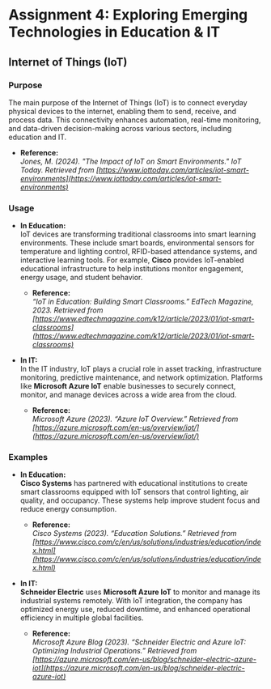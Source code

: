 # Assignment 4: Exploring Emerging Technologies in Education & IT

## Internet of Things (IoT)

### Purpose

The main purpose of the Internet of Things (IoT) is to connect everyday physical devices to the internet, enabling them to send, receive, and process data. This connectivity enhances automation, real-time monitoring, and data-driven decision-making across various sectors, including education and IT.

- **Reference:**  
  _Jones, M. (2024). "The Impact of IoT on Smart Environments." IoT Today. Retrieved from [https://www.iottoday.com/articles/iot-smart-environments](https://www.iottoday.com/articles/iot-smart-environments)_


### Usage

- **In Education:**  
  IoT devices are transforming traditional classrooms into smart learning environments. These include smart boards, environmental sensors for temperature and lighting control, RFID-based attendance systems, and interactive learning tools. For example, **Cisco** provides IoT-enabled educational infrastructure to help institutions monitor engagement, energy usage, and student behavior.

  - **Reference:**  
    _“IoT in Education: Building Smart Classrooms.” EdTech Magazine, 2023. Retrieved from [https://www.edtechmagazine.com/k12/article/2023/01/iot-smart-classrooms](https://www.edtechmagazine.com/k12/article/2023/01/iot-smart-classrooms)_

- **In IT:**  
  In the IT industry, IoT plays a crucial role in asset tracking, infrastructure monitoring, predictive maintenance, and network optimization. Platforms like **Microsoft Azure IoT** enable businesses to securely connect, monitor, and manage devices across a wide area from the cloud.

  - **Reference:**  
    _Microsoft Azure (2023). “Azure IoT Overview.” Retrieved from [https://azure.microsoft.com/en-us/overview/iot/](https://azure.microsoft.com/en-us/overview/iot/)_
    

### Examples

- **In Education:**  
  **Cisco Systems** has partnered with educational institutions to create smart classrooms equipped with IoT sensors that control lighting, air quality, and occupancy. These systems help improve student focus and reduce energy consumption.

  - **Reference:**  
    _Cisco Systems (2023). “Education Solutions.” Retrieved from [https://www.cisco.com/c/en/us/solutions/industries/education/index.html](https://www.cisco.com/c/en/us/solutions/industries/education/index.html)_

- **In IT:**  
  **Schneider Electric** uses **Microsoft Azure IoT** to monitor and manage its industrial systems remotely. With IoT integration, the company has optimized energy use, reduced downtime, and enhanced operational efficiency in multiple global facilities.

  - **Reference:**  
    _Microsoft Azure Blog (2023). “Schneider Electric and Azure IoT: Optimizing Industrial Operations.” Retrieved from [https://azure.microsoft.com/en-us/blog/schneider-electric-azure-iot](https://azure.microsoft.com/en-us/blog/schneider-electric-azure-iot)_

